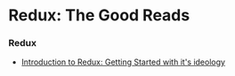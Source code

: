 # Redux: The Good Reads

### Redux

* [Introduction to Redux: Getting Started with it's ideology](https://scotch.io/bar-talk/getting-started-with-redux-an-intro)
